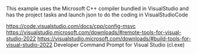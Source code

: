 This example uses the Microsoft C++ compiler bundled in VisualStudio and has the project tasks and launch json to do the coding in VisualStudioCode

https://code.visualstudio.com/docs/cpp/config-msvc
https://visualstudio.microsoft.com/downloads/#remote-tools-for-visual-studio-2022
https://visualstudio.microsoft.com/downloads/#build-tools-for-visual-studio-2022
Developer Command Prompt for Visual Studio (cl.exe)
